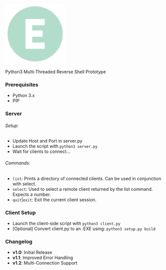 ![Expansa](https://raw.githubusercontent.com/jonfairbanks/Expansa/master/expansa.png)

Python3 Multi-Threaded Reverse Shell Prototype

### Prerequisites
- Python 3.x
- PIP


### Server
###### Setup:
 - Update Host and Port in server.py
 - Launch the script with `python3 server.py`
 - Wait for clients to connect...

######  Commands:
 - `list`: Prints a directory of connected clients. Can be used in conjunction with select.
 - `select`: Used to select a remote client returned by the list command. Expects a number.
 - `quit`|`exit`: Exit the current client session.


### Client Setup
- Launch the client-side script with `python3 client.py`
- [Optional] Convert client.py to an .EXE using: `python3 setup.py build`


### Changelog
 - **v1.0**: Initial Release
 - **v1.1**: Improved Error Handling
 - **v1.2**: Multi-Connection Support
 
